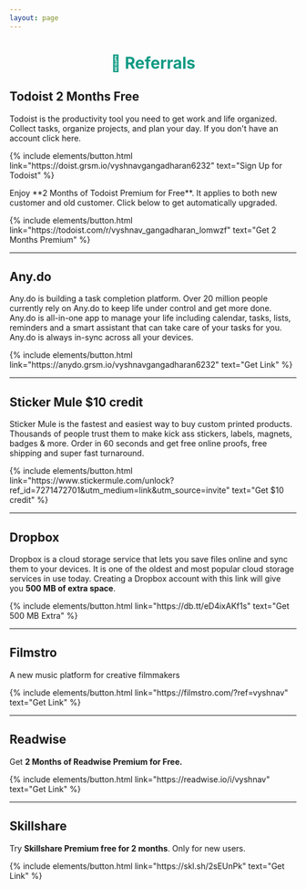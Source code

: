 ```yaml
---	
layout: page	
---
```

<h1 style="text-align:center; color: #0e9a83">
    <div>
        <b>🎁 Referrals</b>
    </div>
</h1>


## Todoist **2 Months Free**

Todoist is the productivity tool you need to get work and life organized. Collect tasks, organize projects, and plan your day.
If you don't have an account click here.
<p class="text-center">
{% include elements/button.html link="https://doist.grsm.io/vyshnavgangadharan6232" text="Sign Up for Todoist" %}
</p>
Enjoy **2 Months of Todoist Premium for Free**. It applies to both new customer and old customer. Click below to get automatically upgraded.
<p class="text-center">
{% include elements/button.html link="https://todoist.com/r/vyshnav_gangadharan_lomwzf" text="Get 2 Months Premium" %}
</p>

---

## Any.do

Any.do is building a task completion platform.
Over 20 million people currently rely on Any.do to keep life under control and get more done.
Any.do is all-in-one app to manage your life including calendar, tasks, lists, reminders and a smart assistant that can take care of your tasks for you. Any.do is always in-sync across all your devices.

<p class="text-center">
{% include elements/button.html link="https://anydo.grsm.io/vyshnavgangadharan6232" text="Get Link" %}
</p>

---

## Sticker Mule **$10 credit**

Sticker Mule is the fastest and easiest way to buy custom printed products. Thousands of people trust them to make kick ass stickers, labels, magnets, badges & more. Order in 60 seconds and get free online proofs, free shipping and super fast turnaround.

<p class="text-center">
{% include elements/button.html link="https://www.stickermule.com/unlock?ref_id=7271472701&utm_medium=link&utm_source=invite" text="Get $10 credit" %}
</p>

---

## Dropbox
Dropbox is a cloud storage service that lets you save files online and sync them to your devices. It is one of the oldest and most popular cloud storage services in use today.
Creating a Dropbox account with this link will give you **500 MB of extra space**.

<p class="text-center">
{% include elements/button.html link="https://db.tt/eD4ixAKf1s" text="Get 500 MB Extra" %}
</p>

---

## Filmstro

A new music platform for creative filmmakers

<p class="text-center">
{% include elements/button.html link="https://filmstro.com/?ref=vyshnav" text="Get Link" %}
</p>

---

## Readwise

Get **2 Months of Readwise Premium for Free.**

<p class="text-center">
{% include elements/button.html link="https://readwise.io/i/vyshnav" text="Get Link" %}
</p>

---

## Skillshare

Try **Skillshare Premium free for 2 months**. Only for new users.

<p class="text-center">
{% include elements/button.html link="https://skl.sh/2sEUnPk" text="Get Link" %}
</p>